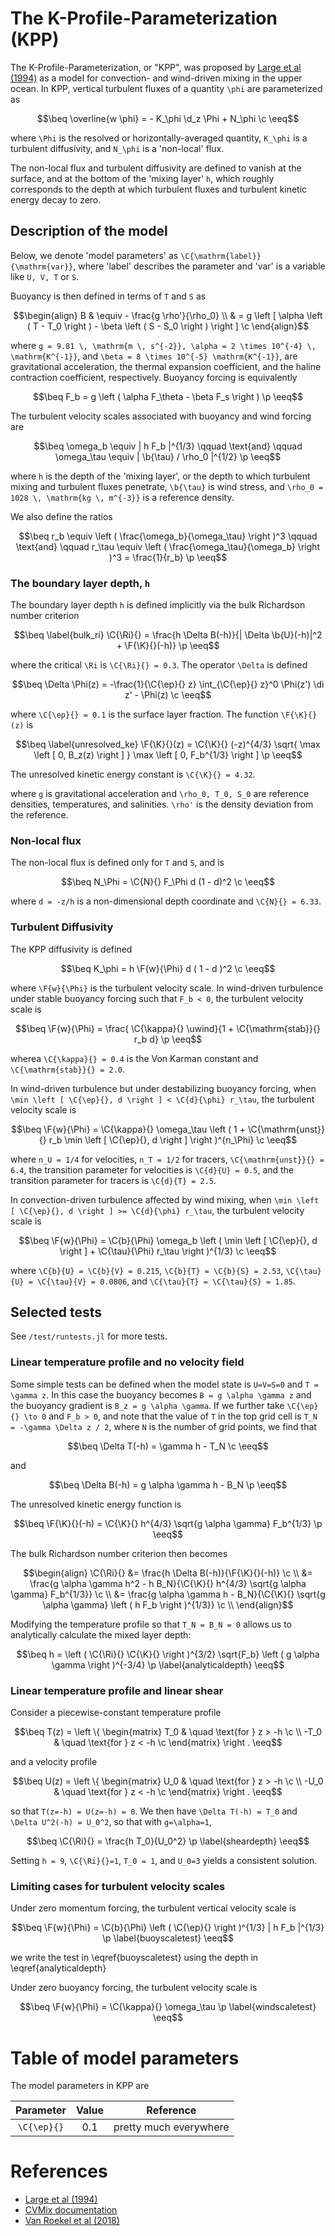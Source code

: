 # The K-Profile-Parameterization (KPP)

```math
\newcommand{\c}         {\, ,}
\newcommand{\p}         {\, .}
\newcommand{\d}         {\partial}
\newcommand{\r}[1]      {\mathrm{#1}}
\newcommand{\b}[1]      {\boldsymbol{#1}}
\newcommand{\ee}        {\mathrm{e}}
\newcommand{\di}        {\, \mathrm{d}}
\newcommand{\ep}        {\epsilon}

\newcommand{\beq}       {\begin{equation}}
\newcommand{\eeq}       {\end{equation}}
\newcommand{\beqs}      {\begin{gather}}
\newcommand{\eeqs}      {\end{gather}}

% Non-dimensional numbers
\newcommand{\Ri}        {\mathrm{Ri}}
\newcommand{\K}         {\mathrm{KE}}        

\newcommand{\btau}      {\b{\tau}} % wind stress vector

% Model functions and constants
\renewcommand{\F}[2]      {\Upsilon^{#1}_{#2}}
\renewcommand{\C}[2]      {C^{#1}_{#2}}

\newcommand{\uwind}     {\varpi_{\tau}}
\newcommand{\ubuoy}     {\varpi_b}
```

The K-Profile-Parameterization, or "KPP", was proposed by
[Large et al (1994)](https://agupubs.onlinelibrary.wiley.com/doi/abs/10.1029/94rg01872)
as a model for convection- and wind-driven mixing in the upper ocean.
In KPP, vertical turbulent fluxes of a quantity ``\phi`` are parameterized as

```math
\beq
\overline{w \phi} = - K_\phi \d_z \Phi + N_\phi \c
\eeq
```

where ``\Phi`` is the resolved or horizontally-averaged quantity, ``K_\phi`` is a
turbulent diffusivity, and ``N_\phi`` is a 'non-local' flux.

The non-local flux and turbulent diffusivity are defined to vanish at the surface, and at the bottom of the 'mixing layer' ``h``, which roughly
corresponds to the depth at which turbulent fluxes and turbulent kinetic energy
decay to zero.

## Description of the model

Below, we denote 'model parameters' as ``\C{\mathrm{label}}{\mathrm{var}}``, where
'label' describes the parameter and 'var' is a variable like ``U, V, T`` or ``S``.

Buoyancy is then defined in terms of ``T`` and ``S`` as

```math
\begin{align}
B & \equiv - \frac{g \rho'}{\rho_0} \\
  &     = g \left [ \alpha \left ( T - T_0 \right ) - \beta \left ( S - S_0 \right ) \right ] \c
\end{align}
```

where ``g = 9.81 \, \mathrm{m \, s^{-2}}, \alpha = 2 \times 10^{-4} \, \mathrm{K^{-1}}``, and ``\beta = 8 \times 10^{-5} \mathrm{K^{-1}}``,
are gravitational acceleration, the thermal expansion coefficient, and the
haline contraction coefficient, respectively.
Buoyancy forcing is equivalently

```math
\beq
F_b = g \left ( \alpha F_\theta - \beta F_s \right ) \p
\eeq
```

The turbulent velocity scales associated with buoyancy and wind forcing are

```math
\beq
\omega_b \equiv | h F_b |^{1/3} \qquad \text{and} \qquad \omega_\tau \equiv | \b{\tau} / \rho_0 |^{1/2} \p
\eeq
```

where ``h`` is the depth of the 'mixing layer', or the depth to which
turbulent mixing and turbulent fluxes penetrate, ``\b{\tau}`` is wind stress,
and ``\rho_0 = 1028 \, \mathrm{kg \, m^{-3}}`` is a reference density.

We also define the ratios

```math
\beq
r_b \equiv \left ( \frac{\omega_b}{\omega_\tau} \right )^3 \qquad \text{and}
\qquad r_\tau \equiv \left ( \frac{\omega_\tau}{\omega_b} \right )^3 = \frac{1}{r_b} \p
\eeq
```

### The boundary layer depth, ``h``

The boundary layer depth ``h`` is defined implicitly via the bulk Richardson number criterion

```math
\beq \label{bulk_ri}
\C{\Ri}{} = \frac{h \Delta B(-h)}{| \Delta \b{U}(-h)|^2 + \F{\K}{}(-h)} \p
\eeq
```

where the critical ``\Ri`` is ``\C{\Ri}{} = 0.3``. The operator ``\Delta`` is defined

```math
\beq
\Delta \Phi(z) = -\frac{1}{\C{\ep}{} z} \int_{\C{\ep}{} z}^0 \Phi(z') \di z' - \Phi(z) \c
\eeq
```

where ``\C{\ep}{} = 0.1`` is the surface layer fraction.
The function ``\F{\K}{}(z)`` is

```math
\beq  \label{unresolved_ke}
\F{\K}{}(z) = \C{\K}{} (-z)^{4/3} \sqrt{ \max \left [ 0, B_z(z) \right ] } \max \left [ 0, F_b^{1/3} \right ] \p
\eeq
```

The unresolved kinetic energy constant is ``\C{\K}{} = 4.32``.


where ``g`` is gravitational acceleration and ``\rho_0, T_0, S_0`` are reference densities, temperatures, and salinities.
``\rho'`` is the density deviation from the reference.

### Non-local flux

The non-local flux is defined only for ``T`` and ``S``, and is

```math
\beq
N_\Phi = \C{N}{} F_\Phi d (1 - d)^2 \c
\eeq
```
where ``d = -z/h`` is a non-dimensional depth coordinate and ``\C{N}{} = 6.33``.

### Turbulent Diffusivity

The KPP diffusivity is defined

```math
\beq
K_\phi = h \F{w}{\Phi} d ( 1 - d )^2 \c
\eeq
```
where ``\F{w}{\Phi}`` is the turbulent velocity scale.
In wind-driven turbulence under stable buoyancy forcing such that ``F_b < 0``, the turbulent velocity scale is

```math
\beq
\F{w}{\Phi} = \frac{ \C{\kappa}{} \uwind}{1 + \C{\mathrm{stab}}{} r_b d} \p
\eeq
```

wherea ``\C{\kappa}{} = 0.4`` is the Von Karman constant and ``\C{\mathrm{stab}}{} = 2.0``.

In wind-driven turbulence but under destabilizing buoyancy forcing, when ``\min \left [ \C{\ep}{}, d \right ] < \C{d}{\phi} r_\tau``,
the turbulent velocity scale is

```math
\beq
\F{w}{\Phi} = \C{\kappa}{} \omega_\tau \left ( 1 + \C{\mathrm{unst}}{} r_b \min \left [ \C{\ep}{}, d \right ] \right )^{n_\Phi} \c
\eeq
```

where ``n_U = 1/4`` for velocities, ``n_T = 1/2`` for tracers, ``\C{\mathrm{unst}}{} = 6.4``, the
transition parameter for velocities is ``\C{d}{U} = 0.5``, and the transition parameter
for tracers is ``\C{d}{T} = 2.5``.

In convection-driven turbulence affected by wind mixing, when ``\min \left [ \C{\ep}{}, d \right ] >= \C{d}{\phi} r_\tau``,
the turbulent velocity scale is

```math
\beq
\F{w}{\Phi} = \C{b}{\Phi} \omega_b \left ( \min \left [ \C{\ep}{}, d \right ] + \C{\tau}{\Phi} r_\tau \right )^{1/3} \c
\eeq
```

where ``\C{b}{U} = \C{b}{V} = 0.215``, ``\C{b}{T} = \C{b}{S} = 2.53``, ``\C{\tau}{U} = \C{\tau}{V} = 0.0806``, and
``\C{\tau}{T} = \C{\tau}{S} = 1.85``.


## Selected tests

See `/test/runtests.jl` for more tests.

### Linear temperature profile and no velocity field

Some simple tests can be defined when the model state is ``U=V=S=0`` and ``T = \gamma z``.
In this case the buoyancy becomes ``B = g \alpha \gamma z`` and the buoyancy gradient is ``B_z = g \alpha \gamma``.
If we further take ``\C{\ep}{} \to 0`` and ``F_b > 0``, and note that the value of ``T``
in the top grid cell is ``T_N = -\gamma \Delta z / 2``, where ``N`` is the number of
grid points, we find that

```math
\beq
\Delta T(-h) = \gamma h - T_N \c
\eeq
```

and

```math
\beq
\Delta B(-h) = g \alpha \gamma h - B_N \p
\eeq
```

The unresolved kinetic energy function is

```math
\beq
\F{\K}{}(-h) = \C{\K}{} h^{4/3} \sqrt{g \alpha \gamma} F_b^{1/3} \p
\eeq
```

The bulk Richardson number criterion then becomes

```math
\begin{align}
\C{\Ri}{} &= \frac{h \Delta B(-h)}{\F{\K}{}(-h)} \c \\
          &= \frac{g \alpha \gamma h^2 - h B_N}{\C{\K}{} h^{4/3} \sqrt{g \alpha \gamma} F_b^{1/3}} \c \\
          &= \frac{g \alpha \gamma h - B_N}{\C{\K}{} \sqrt{g \alpha \gamma} \left ( h F_b \right )^{1/3}} \c \\
\end{align}
```

Modifying the temperature profile so that ``T_N = B_N = 0`` allows us to
analytically calculate the mixed layer depth:

```math
\beq
h = \left ( \C{\Ri}{} \C{\K}{} \right )^{3/2} \sqrt{F_b} \left ( g \alpha \gamma \right )^{-3/4} \p
\label{analyticaldepth}
\eeq
```

### Linear temperature profile and linear shear

Consider a piecewise-constant temperature profile

```math
\beq
T(z) =  \left \{ \begin{matrix}
  T_0 & \quad \text{for } z > -h \c \\
  -T_0 & \quad \text{for } z < -h \c
  \end{matrix} \right .
\eeq
```

and a velocity profile

```math
\beq
U(z) =  \left \{ \begin{matrix}
  U_0 & \quad \text{for } z > -h \c \\
  -U_0 & \quad \text{for } z < -h \c
  \end{matrix} \right .
\eeq
```

so that ``T(z=-h) = U(z=-h) = 0``.
We then have ``\Delta T(-h) = T_0`` and ``\Delta U^2(-h) = U_0^2``, so that
with ``g=\alpha=1``,

```math
\beq
\C{\Ri}{} = \frac{h T_0}{U_0^2} \p
\label{sheardepth}
\eeq
```
Setting ``h = 9``, ``\C{\Ri}{}=1``, ``T_0 = 1``, and ``U_0=3`` yields a consistent solution.

### Limiting cases for turbulent velocity scales

Under zero momentum forcing, the turbulent vertical velocity scale is

```math
\beq
\F{w}{\Phi} = \C{b}{\Phi} \left ( \C{\ep}{} \right )^{1/3} | h F_b |^{1/3} \p
\label{buoyscaletest}
\eeq
```

we write the test in \eqref{buoyscaletest} using the depth in \eqref{analyticaldepth}

Under zero buoyancy forcing, the turbulent velocity scale is

```math
\beq
\F{w}{\Phi} = \C{\kappa}{} \omega_\tau \p
\label{windscaletest}
\eeq
```


# Table of model parameters

The model parameters in KPP are

|   Parameter   | Value | Reference              |
|   :-------:   | :---: | ---------              |
| ``\C{\ep}{}`` | 0.1   | pretty much everywhere |


# References

* [Large et al (1994)](https://agupubs.onlinelibrary.wiley.com/doi/abs/10.1029/94rg01872)
* [CVMix documentation](https://github.com/CVMix/CVMix-description/raw/master/cvmix.pdf)
* [Van Roekel et al (2018)](https://agupubs.onlinelibrary.wiley.com/doi/full/10.1029/2018MS001336)
